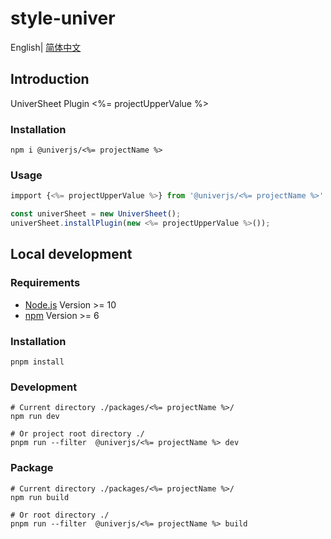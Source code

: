 # style-univer

English| [简体中文](./README-zh.md)

## Introduction

UniverSheet Plugin <%= projectUpperValue %>

### Installation

```shell
npm i @univerjs/<%= projectName %>
```

### Usage

```js
impport {<%= projectUpperValue %>} from '@univerjs/<%= projectName %>'

const univerSheet = new UniverSheet();
univerSheet.installPlugin(new <%= projectUpperValue %>());
```

## Local development

### Requirements

-   [Node.js](https://nodejs.org/en/) Version >= 10
-   [npm](https://www.npmjs.com/) Version >= 6

### Installation

```
pnpm install
```

### Development

```
# Current directory ./packages/<%= projectName %>/
npm run dev

# Or project root directory ./
pnpm run --filter  @univerjs/<%= projectName %> dev
```

### Package

```
# Current directory ./packages/<%= projectName %>/
npm run build

# Or root directory ./
pnpm run --filter  @univerjs/<%= projectName %> build
```
